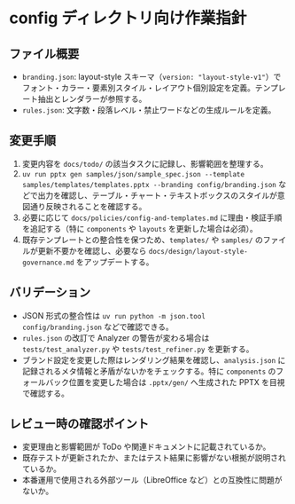 # config ディレクトリ向け作業指針

## ファイル概要
- `branding.json`: layout-style スキーマ（`version: "layout-style-v1"`）でフォント・カラー・要素別スタイル・レイアウト個別設定を定義。テンプレート抽出とレンダラーが参照する。
- `rules.json`: 文字数・段落レベル・禁止ワードなどの生成ルールを定義。

## 変更手順
1. 変更内容を `docs/todo/` の該当タスクに記録し、影響範囲を整理する。
2. `uv run pptx gen samples/json/sample_spec.json --template samples/templates/templates.pptx --branding config/branding.json` などで出力を確認し、テーブル・チャート・テキストボックスのスタイルが意図通り反映されることを確認する。
3. 必要に応じて `docs/policies/config-and-templates.md` に理由・検証手順を追記する（特に `components` や `layouts` を更新した場合は必須）。
4. 既存テンプレートとの整合性を保つため、`templates/` や `samples/` のファイルが更新不要かを確認し、必要なら `docs/design/layout-style-governance.md` をアップデートする。

## バリデーション
- JSON 形式の整合性は `uv run python -m json.tool config/branding.json` などで確認できる。
- `rules.json` の改訂で Analyzer の警告が変わる場合は `tests/test_analyzer.py` や `tests/test_refiner.py` を更新する。
- ブランド設定を変更した際はレンダリング結果を確認し、`analysis.json` に記録されるメタ情報と矛盾がないかをチェックする。特に `components` のフォールバック位置を変更した場合は `.pptx/gen/` へ生成された PPTX を目視で確認する。

## レビュー時の確認ポイント
- 変更理由と影響範囲が ToDo や関連ドキュメントに記載されているか。
- 既存テストが更新されたか、またはテスト結果に影響がない根拠が説明されているか。
- 本番運用で使用される外部ツール（LibreOffice など）との互換性に問題がないか。
